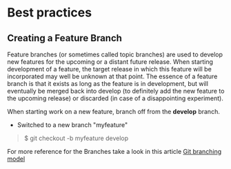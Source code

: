 # Best practices

## Creating a Feature Branch

Feature branches (or sometimes called topic branches) are used to develop new features for the upcoming or a distant future release. When starting development of a feature, the target release in which this feature will be incorporated may well be unknown at that point. The essence of a feature branch is that it exists as long as the feature is in development, but will eventually be merged back into develop (to definitely add the new feature to the upcoming release) or discarded (in case of a disappointing experiment).


When starting work on a new feature, branch off from the **develop** branch.

* Switched to a new branch "myfeature"

> $ git checkout -b myfeature develop




For more reference for the Branches take a look in this  article
[Git branching model](http://nvie.com/posts/a-successful-git-branching-model/)
